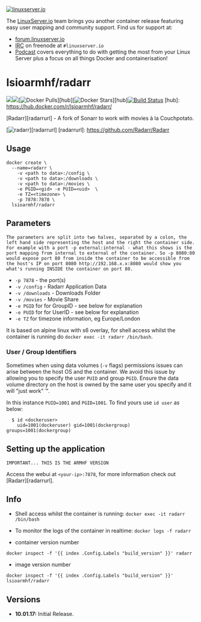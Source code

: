 [linuxserverurl]: https://linuxserver.io
[forumurl]: https://forum.linuxserver.io
[ircurl]: https://www.linuxserver.io/irc/
[podcasturl]: https://www.linuxserver.io/podcast/

[![linuxserver.io](https://raw.githubusercontent.com/linuxserver/docker-templates/master/linuxserver.io/img/linuxserver_medium.png)][linuxserverurl]

The [LinuxServer.io][linuxserverurl] team brings you another container release featuring easy user mapping and community support. Find us for support at:
* [forum.linuxserver.io][forumurl]
* [IRC][ircurl] on freenode at `#linuxserver.io`
* [Podcast][podcasturl] covers everything to do with getting the most from your Linux Server plus a focus on all things Docker and containerisation!

# lsioarmhf/radarr
[![](https://images.microbadger.com/badges/version/lsioarmhf/radarr.svg)](https://microbadger.com/images/lsioarmhf/radarr "Get your own version badge on microbadger.com")[![](https://images.microbadger.com/badges/image/lsioarmhf/radarr.svg)](https://microbadger.com/images/lsioarmhf/radarr "Get your own image badge on microbadger.com")[![Docker Pulls](https://img.shields.io/docker/pulls/lsioarmhf/radarr.svg)][hub][![Docker Stars](https://img.shields.io/docker/stars/lsioarmhf/radarr.svg)][hub][![Build Status](http://jenkins.linuxserver.io:8080/buildStatus/icon?job=Dockers/LinuxServer.io-armhf/lsioarmhf-radarr)](http://jenkins.linuxserver.io:8080/job/Dockers/job/LinuxServer.io-armhf/job/lsioarmhf-radarr/)
[hub]: https://hub.docker.com/r/lsioarmhf/radarr/

[Radarr][radarrurl] - A fork of Sonarr to work with movies à la Couchpotato.

[![radarr](https://raw.githubusercontent.com/linuxserver/docker-templates/master/linuxserver.io/img/radarr.png)][radarrurl]
[radarrurl]: https://github.com/Radarr/Radarr

## Usage

```
docker create \
  --name=radarr \
	-v <path to data>:/config \
	-v <path to data>:/downloads \
	-v <path to data>:/movies \
	-e PGID=<gid> -e PUID=<uid>  \
	-e TZ=<timezone> \
	-p 7878:7878 \
  lsioarmhf/radarr
```

## Parameters

`The parameters are split into two halves, separated by a colon, the left hand side representing the host and the right the container side. 
For example with a port -p external:internal - what this shows is the port mapping from internal to external of the container.
So -p 8080:80 would expose port 80 from inside the container to be accessible from the host's IP on port 8080
http://192.168.x.x:8080 would show you what's running INSIDE the container on port 80.`


* `-p 7878` - the port(s)
* `-v /config` - Radarr Application Data
* `-v /downloads` - Downloads Folder
* `-v /movies` - Movie Share
* `-e PGID` for for GroupID - see below for explanation
* `-e PUID` for for UserID - see below for explanation
* `-e TZ` for timezone information, eg Europe/London

It is based on alpine linux with s6 overlay, for shell access whilst the container is running do `docker exec -it radarr /bin/bash`.

### User / Group Identifiers

Sometimes when using data volumes (`-v` flags) permissions issues can arise between the host OS and the container. We avoid this issue by allowing you to specify the user `PUID` and group `PGID`. Ensure the data volume directory on the host is owned by the same user you specify and it will "just work" ™.

In this instance `PUID=1001` and `PGID=1001`. To find yours use `id user` as below:

```
  $ id <dockeruser>
    uid=1001(dockeruser) gid=1001(dockergroup) groups=1001(dockergroup)
```

## Setting up the application
`IMPORTANT... THIS IS THE ARMHF VERSION`

Access the webui at `<your-ip>:7878`, for more information check out [Radarr][radarrurl].

## Info

* Shell access whilst the container is running: `docker exec -it radarr /bin/bash`
* To monitor the logs of the container in realtime: `docker logs -f radarr`

* container version number 

`docker inspect -f '{{ index .Config.Labels "build_version" }}' radarr`

* image version number

`docker inspect -f '{{ index .Config.Labels "build_version" }}' lsioarmhf/radarr`

## Versions

+ **10.01.17:** Initial Release.
